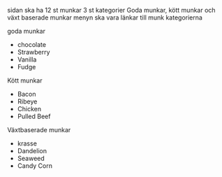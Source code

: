 sidan ska ha 12 st munkar
3 st kategorier
Goda munkar, kött munkar och växt baserade munkar
menyn ska vara länkar till munk kategorierna

goda munkar

- chocolate
- Strawberry
- Vanilla
- Fudge

Kött munkar

- Bacon
- Ribeye
- Chicken
- Pulled Beef

Växtbaserade munkar

- krasse
- Dandelion
- Seaweed
- Candy Corn
